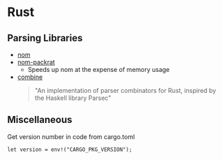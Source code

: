 # Rust 
## Parsing Libraries
- [nom](https://github.com/Geal/nom)
- [nom-packrat](https://github.com/dalance/nom-packrat)
  - Speeds up nom at the expense of memory usage
- [combine](https://github.com/Marwes/combine) 
  > "An implementation of parser combinators for Rust, inspired by the Haskell library Parsec"

## Miscellaneous
Get version number in code from cargo.toml
```
let version = env!("CARGO_PKG_VERSION");
```
